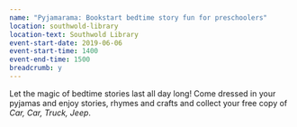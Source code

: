 ```yaml
---
name: "Pyjamarama: Bookstart bedtime story fun for preschoolers"
location: southwold-library
location-text: Southwold Library
event-start-date: 2019-06-06
event-start-time: 1400
event-end-time: 1500
breadcrumb: y
---
```


Let the magic of bedtime stories last all day long! Come dressed in your pyjamas and enjoy stories, rhymes and crafts and collect your free copy of <cite>Car, Car, Truck, Jeep</cite>.
